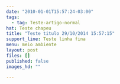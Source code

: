 ```yaml
---
date: "2010-01-01T15:57:24-03:00"
tags:
  - tag: Teste-artigo-normal
hat: Teste chapeu
title: "Teste titulo 29/10/2014 15:57:15"
support_line: Teste linha fina
menu: meio ambiente
layout: post
files: []
published: false
images_hd: ""

---
```

